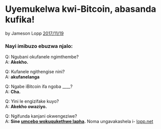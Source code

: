 # Uyemukelwa kwi-Bitcoin, abasanda kufika!

by Jameson Lopp [2017/11/19](https://twitter.com/lopp/status/932350908461133825)

<LanguageDropdown/>

### Nayi imibuzo ebuzwa njalo:

Q: Ngubani okufanele ngimthembe?  
A: **Akekho.**

Q: Kufanele ngithengise nini?  
A: **akufanelanga**

Q: Ngabe iBitcoin ifa ngoba ____?  
A: **Cha.**

Q: Yini le engizifake kuyo?  
A: **Akekho owaziyo.**


Q: Ngifunda kanjani okwengeziwe?  
A: **Sine [umcebo wokuqukethwe lapha](/zaf/zu/translations).** Noma ungavakashela i- [lopp.net](https://www.lopp.net/bitcoin-information.html)